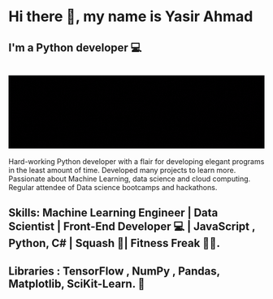 # Hi there 👋, my name is Yasir Ahmad
## I'm a Python developer 💻
&nbsp;&nbsp;&nbsp;&nbsp;&nbsp;&nbsp;&nbsp;&nbsp;&nbsp;&nbsp; ![I'm a Python developer](GithubBanner.gif) 

Hard-working Python developer with a flair for developing elegant programs in the least amount of time. Developed many projects to learn more. Passionate about Machine Learning, data science and cloud computing. Regular attendee of Data science bootcamps and hackathons.

## Skills: Machine Learning Engineer | Data Scientist | Front-End Developer 💻 | JavaScript , Python, C# | Squash 🎾| Fitness Freak 🤸‍♀️.
## Libraries : TensorFlow , NumPy , Pandas, Matplotlib, SciKit-Learn. 🍷





